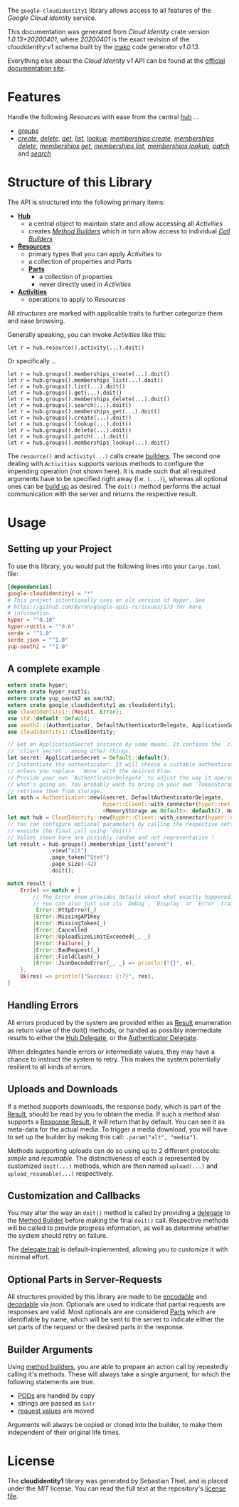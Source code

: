 <!---
DO NOT EDIT !
This file was generated automatically from 'src/mako/api/README.md.mako'
DO NOT EDIT !
-->
The `google-cloudidentity1` library allows access to all features of the *Google Cloud Identity* service.

This documentation was generated from *Cloud Identity* crate version *1.0.13+20200401*, where *20200401* is the exact revision of the *cloudidentity:v1* schema built by the [mako](http://www.makotemplates.org/) code generator *v1.0.13*.

Everything else about the *Cloud Identity* *v1* API can be found at the
[official documentation site](https://cloud.google.com/identity/).
# Features

Handle the following *Resources* with ease from the central [hub](https://docs.rs/google-cloudidentity1/1.0.13+20200401/google_cloudidentity1/struct.CloudIdentity.html) ... 

* [groups](https://docs.rs/google-cloudidentity1/1.0.13+20200401/google_cloudidentity1/struct.Group.html)
 * [*create*](https://docs.rs/google-cloudidentity1/1.0.13+20200401/google_cloudidentity1/struct.GroupCreateCall.html), [*delete*](https://docs.rs/google-cloudidentity1/1.0.13+20200401/google_cloudidentity1/struct.GroupDeleteCall.html), [*get*](https://docs.rs/google-cloudidentity1/1.0.13+20200401/google_cloudidentity1/struct.GroupGetCall.html), [*list*](https://docs.rs/google-cloudidentity1/1.0.13+20200401/google_cloudidentity1/struct.GroupListCall.html), [*lookup*](https://docs.rs/google-cloudidentity1/1.0.13+20200401/google_cloudidentity1/struct.GroupLookupCall.html), [*memberships create*](https://docs.rs/google-cloudidentity1/1.0.13+20200401/google_cloudidentity1/struct.GroupMembershipCreateCall.html), [*memberships delete*](https://docs.rs/google-cloudidentity1/1.0.13+20200401/google_cloudidentity1/struct.GroupMembershipDeleteCall.html), [*memberships get*](https://docs.rs/google-cloudidentity1/1.0.13+20200401/google_cloudidentity1/struct.GroupMembershipGetCall.html), [*memberships list*](https://docs.rs/google-cloudidentity1/1.0.13+20200401/google_cloudidentity1/struct.GroupMembershipListCall.html), [*memberships lookup*](https://docs.rs/google-cloudidentity1/1.0.13+20200401/google_cloudidentity1/struct.GroupMembershipLookupCall.html), [*patch*](https://docs.rs/google-cloudidentity1/1.0.13+20200401/google_cloudidentity1/struct.GroupPatchCall.html) and [*search*](https://docs.rs/google-cloudidentity1/1.0.13+20200401/google_cloudidentity1/struct.GroupSearchCall.html)




# Structure of this Library

The API is structured into the following primary items:

* **[Hub](https://docs.rs/google-cloudidentity1/1.0.13+20200401/google_cloudidentity1/struct.CloudIdentity.html)**
    * a central object to maintain state and allow accessing all *Activities*
    * creates [*Method Builders*](https://docs.rs/google-cloudidentity1/1.0.13+20200401/google_cloudidentity1/trait.MethodsBuilder.html) which in turn
      allow access to individual [*Call Builders*](https://docs.rs/google-cloudidentity1/1.0.13+20200401/google_cloudidentity1/trait.CallBuilder.html)
* **[Resources](https://docs.rs/google-cloudidentity1/1.0.13+20200401/google_cloudidentity1/trait.Resource.html)**
    * primary types that you can apply *Activities* to
    * a collection of properties and *Parts*
    * **[Parts](https://docs.rs/google-cloudidentity1/1.0.13+20200401/google_cloudidentity1/trait.Part.html)**
        * a collection of properties
        * never directly used in *Activities*
* **[Activities](https://docs.rs/google-cloudidentity1/1.0.13+20200401/google_cloudidentity1/trait.CallBuilder.html)**
    * operations to apply to *Resources*

All *structures* are marked with applicable traits to further categorize them and ease browsing.

Generally speaking, you can invoke *Activities* like this:

```Rust,ignore
let r = hub.resource().activity(...).doit()
```

Or specifically ...

```ignore
let r = hub.groups().memberships_create(...).doit()
let r = hub.groups().memberships_list(...).doit()
let r = hub.groups().list(...).doit()
let r = hub.groups().get(...).doit()
let r = hub.groups().memberships_delete(...).doit()
let r = hub.groups().search(...).doit()
let r = hub.groups().memberships_get(...).doit()
let r = hub.groups().create(...).doit()
let r = hub.groups().lookup(...).doit()
let r = hub.groups().delete(...).doit()
let r = hub.groups().patch(...).doit()
let r = hub.groups().memberships_lookup(...).doit()
```

The `resource()` and `activity(...)` calls create [builders][builder-pattern]. The second one dealing with `Activities` 
supports various methods to configure the impending operation (not shown here). It is made such that all required arguments have to be 
specified right away (i.e. `(...)`), whereas all optional ones can be [build up][builder-pattern] as desired.
The `doit()` method performs the actual communication with the server and returns the respective result.

# Usage

## Setting up your Project

To use this library, you would put the following lines into your `Cargo.toml` file:

```toml
[dependencies]
google-cloudidentity1 = "*"
# This project intentionally uses an old version of Hyper. See
# https://github.com/Byron/google-apis-rs/issues/173 for more
# information.
hyper = "^0.10"
hyper-rustls = "^0.6"
serde = "^1.0"
serde_json = "^1.0"
yup-oauth2 = "^1.0"
```

## A complete example

```Rust
extern crate hyper;
extern crate hyper_rustls;
extern crate yup_oauth2 as oauth2;
extern crate google_cloudidentity1 as cloudidentity1;
use cloudidentity1::{Result, Error};
use std::default::Default;
use oauth2::{Authenticator, DefaultAuthenticatorDelegate, ApplicationSecret, MemoryStorage};
use cloudidentity1::CloudIdentity;

// Get an ApplicationSecret instance by some means. It contains the `client_id` and 
// `client_secret`, among other things.
let secret: ApplicationSecret = Default::default();
// Instantiate the authenticator. It will choose a suitable authentication flow for you, 
// unless you replace  `None` with the desired Flow.
// Provide your own `AuthenticatorDelegate` to adjust the way it operates and get feedback about 
// what's going on. You probably want to bring in your own `TokenStorage` to persist tokens and
// retrieve them from storage.
let auth = Authenticator::new(&secret, DefaultAuthenticatorDelegate,
                              hyper::Client::with_connector(hyper::net::HttpsConnector::new(hyper_rustls::TlsClient::new())),
                              <MemoryStorage as Default>::default(), None);
let mut hub = CloudIdentity::new(hyper::Client::with_connector(hyper::net::HttpsConnector::new(hyper_rustls::TlsClient::new())), auth);
// You can configure optional parameters by calling the respective setters at will, and
// execute the final call using `doit()`.
// Values shown here are possibly random and not representative !
let result = hub.groups().memberships_list("parent")
             .view("sit")
             .page_token("Stet")
             .page_size(-42)
             .doit();

match result {
    Err(e) => match e {
        // The Error enum provides details about what exactly happened.
        // You can also just use its `Debug`, `Display` or `Error` traits
         Error::HttpError(_)
        |Error::MissingAPIKey
        |Error::MissingToken(_)
        |Error::Cancelled
        |Error::UploadSizeLimitExceeded(_, _)
        |Error::Failure(_)
        |Error::BadRequest(_)
        |Error::FieldClash(_)
        |Error::JsonDecodeError(_, _) => println!("{}", e),
    },
    Ok(res) => println!("Success: {:?}", res),
}

```
## Handling Errors

All errors produced by the system are provided either as [Result](https://docs.rs/google-cloudidentity1/1.0.13+20200401/google_cloudidentity1/enum.Result.html) enumeration as return value of 
the doit() methods, or handed as possibly intermediate results to either the 
[Hub Delegate](https://docs.rs/google-cloudidentity1/1.0.13+20200401/google_cloudidentity1/trait.Delegate.html), or the [Authenticator Delegate](https://docs.rs/yup-oauth2/*/yup_oauth2/trait.AuthenticatorDelegate.html).

When delegates handle errors or intermediate values, they may have a chance to instruct the system to retry. This 
makes the system potentially resilient to all kinds of errors.

## Uploads and Downloads
If a method supports downloads, the response body, which is part of the [Result](https://docs.rs/google-cloudidentity1/1.0.13+20200401/google_cloudidentity1/enum.Result.html), should be
read by you to obtain the media.
If such a method also supports a [Response Result](https://docs.rs/google-cloudidentity1/1.0.13+20200401/google_cloudidentity1/trait.ResponseResult.html), it will return that by default.
You can see it as meta-data for the actual media. To trigger a media download, you will have to set up the builder by making
this call: `.param("alt", "media")`.

Methods supporting uploads can do so using up to 2 different protocols: 
*simple* and *resumable*. The distinctiveness of each is represented by customized 
`doit(...)` methods, which are then named `upload(...)` and `upload_resumable(...)` respectively.

## Customization and Callbacks

You may alter the way an `doit()` method is called by providing a [delegate](https://docs.rs/google-cloudidentity1/1.0.13+20200401/google_cloudidentity1/trait.Delegate.html) to the 
[Method Builder](https://docs.rs/google-cloudidentity1/1.0.13+20200401/google_cloudidentity1/trait.CallBuilder.html) before making the final `doit()` call. 
Respective methods will be called to provide progress information, as well as determine whether the system should 
retry on failure.

The [delegate trait](https://docs.rs/google-cloudidentity1/1.0.13+20200401/google_cloudidentity1/trait.Delegate.html) is default-implemented, allowing you to customize it with minimal effort.

## Optional Parts in Server-Requests

All structures provided by this library are made to be [encodable](https://docs.rs/google-cloudidentity1/1.0.13+20200401/google_cloudidentity1/trait.RequestValue.html) and 
[decodable](https://docs.rs/google-cloudidentity1/1.0.13+20200401/google_cloudidentity1/trait.ResponseResult.html) via *json*. Optionals are used to indicate that partial requests are responses 
are valid.
Most optionals are are considered [Parts](https://docs.rs/google-cloudidentity1/1.0.13+20200401/google_cloudidentity1/trait.Part.html) which are identifiable by name, which will be sent to 
the server to indicate either the set parts of the request or the desired parts in the response.

## Builder Arguments

Using [method builders](https://docs.rs/google-cloudidentity1/1.0.13+20200401/google_cloudidentity1/trait.CallBuilder.html), you are able to prepare an action call by repeatedly calling it's methods.
These will always take a single argument, for which the following statements are true.

* [PODs][wiki-pod] are handed by copy
* strings are passed as `&str`
* [request values](https://docs.rs/google-cloudidentity1/1.0.13+20200401/google_cloudidentity1/trait.RequestValue.html) are moved

Arguments will always be copied or cloned into the builder, to make them independent of their original life times.

[wiki-pod]: http://en.wikipedia.org/wiki/Plain_old_data_structure
[builder-pattern]: http://en.wikipedia.org/wiki/Builder_pattern
[google-go-api]: https://github.com/google/google-api-go-client

# License
The **cloudidentity1** library was generated by Sebastian Thiel, and is placed 
under the *MIT* license.
You can read the full text at the repository's [license file][repo-license].

[repo-license]: https://github.com/Byron/google-apis-rsblob/master/LICENSE.md

